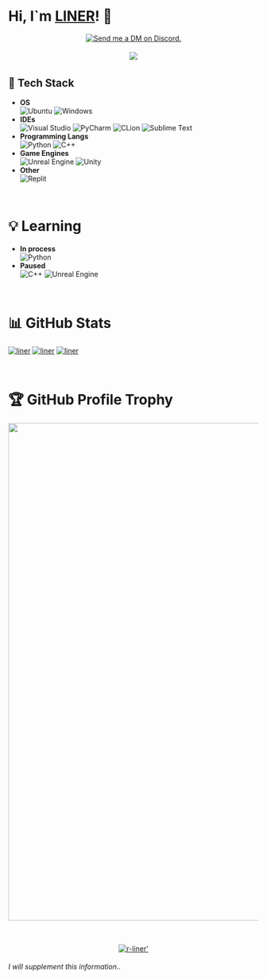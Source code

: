 # Hi, I`m [LINER]! 👋
[LINER]:https://github.com/r-liner

<p align="center">
  <a href="https://discord.com/users/923915325668487190" target="_blank">
    <img src="https://img.shields.io/badge/-Discord-5865F2?style=for-the-badge&logo=discord&logoColor=white" alt="Send me a DM on Discord.">
  </a>
</p>

<p align="center">
  <a href=#>
    <img src="https://discord.c99.nl/widget/theme-1/923915325668487190.png" 
        style='padding: 5px'>
   </a>
</p>

<!-- https://github.com/Ileriayo/markdown-badges  some of badges took from the repo -->
 
## 💾 Tech Stack
- **OS** <br> ![Ubuntu](https://img.shields.io/badge/Ubuntu-E95420?style=for-the-badge&logo=ubuntu&logoColor=white)
  ![Windows](https://img.shields.io/badge/-WINDOWS-blue?style=for-the-badge&logo=windows)
- **IDEs** <br> ![Visual Studio](https://img.shields.io/badge/-VISUAL%20STUDIO-blueviolet?style=for-the-badge&logo=visualstudio)
![PyCharm](https://img.shields.io/badge/-PYCHARM-black?style=for-the-badge&logo=pycharm&labelColor=green)
![CLion](https://img.shields.io/badge/-CLION-black?style=for-the-badge&logo=clion&labelColor=9cf)
![Sublime Text](https://img.shields.io/badge/sublime_text-%23575757.svg?style=for-the-badge&logo=sublime-text&logoColor=important)
- **Programming Langs** <br> ![Python](https://img.shields.io/badge/python-3670A0?style=for-the-badge&logo=python&logoColor=ffdd54)
![C++](https://img.shields.io/badge/-C%2B%2B-014981?style=for-the-badge&logo=c%2B%2B&l&labelColor=004383)
- **Game Engines** <br> ![Unreal Engine](https://img.shields.io/badge/-UNREAL%20ENGINE-313131?style=for-the-badge&logo=unreal-engine)
![Unity](https://img.shields.io/badge/unity-%23000000.svg?style=for-the-badge&logo=unity&logoColor=white)
- **Other** <br> ![Replit](https://img.shields.io/badge/Replit-DD1200?style=for-the-badge&logo=Replit&logoColor=white)
<br>

# 💡 Learning
- **In process** <br> ![Python](https://img.shields.io/badge/-PYTHON-blue?style=for-the-badge&logo=python&logoColor=white&labelColor=FECF40)
- **Paused** <br> ![C++](https://img.shields.io/badge/-C%2B%2B-014981?style=for-the-badge&logo=c%2B%2B&l&labelColor=004383)
![Unreal Engine](https://img.shields.io/badge/-UNREAL%20ENGINE-313131?style=for-the-badge&logo=unreal-engine)
<br>

# 📊 GitHub Stats
<div>
  
  [![liner](http://github-profile-summary-cards.vercel.app/api/cards/profile-details?username=r-liner&theme=2077)](github.com/r-liner)
  [![liner](http://github-profile-summary-cards.vercel.app/api/cards/repos-per-language?username=r-liner&theme=2077)](github.com/r-liner)
  [![liner](http://github-profile-summary-cards.vercel.app/api/cards/stats?username=r-liner&theme=2077)](github.com/r-liner)
  
  <!-- [![Github Stats](https://github-readme-stats.vercel.app/api?username=r-liner&show_icons=true&theme=default)](github.com/r-liner) -->
  
</div>
<br>

# 🏆 GitHub Profile Trophy
<div align="center">
  <a href="https://github.com/r-liner">
    <img width=1000 src="https://github-profile-trophy.vercel.app/?username=r-liner&column=8&no-frame=false&no-bg=true&margin-w=10"/>
  </a>
</div>
<br><br>

<p align="center">
  <a href="https://github.com/r-liner" text-align=center>
     <img src="https://komarev.com/ghpvc/?username=r-liner&style=for-the-badge" alt=r-liner'>
  </a>
</p>

###### I will supplement this information..

<!--
**r-liner/r-liner** is a ✨ _special_ ✨ repository because its `README.md` (this file) appears on your GitHub profile.

Here are some ideas to get you started:

- 🔭 I’m currently working on ...
- 🌱 I’m currently learning ...
- 👯 I’m looking to collaborate on ...
- 🤔 I’m looking for help with ...
- 💬 Ask me about ...
- 📫 How to reach me: ...
- 😄 Pronouns: ...
- ⚡ Fun fact: ...
-->
